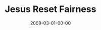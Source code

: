 ---
layout: message
category: message
series: "Reset"
title: "Jesus Reset Fairness"
date: 2009-03-01-00-00
message_id: 550
audio: "http://s3.amazonaws.com/crossroads-media/message/audio/Reset2.mp3"
audio-duration: "37:30"
description: "Jesus reset our understanding of fairness. Watch as Brian Tome explains why that's a good thing."
video: "http://s3.amazonaws.com/crossroads-media/message/video/Reset2.mp4"
video-duration: "37:30"
video-image: "http://s3.amazonaws.com/crossroads-media/images/Reset2-still.jpg"
program: "http://s3.amazonaws.com/crossroads-media/documents/020328_01Program.pdf"
explicit: false
---